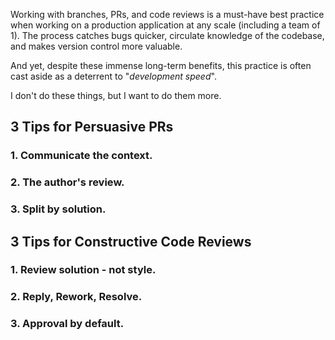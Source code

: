 Working with branches, PRs, and code reviews is a must-have best practice when working on a production application at any scale (including a team of 1). The process catches bugs quicker, circulate knowledge of the codebase, and makes version control more valuable.

And yet, despite these immense long-term benefits, this practice is often cast aside as a deterrent to "*development speed*". 

I don't do these things, but I want to do them more.

## 3 Tips for Persuasive PRs
### 1. Communicate the context.


### 2. The author's review.


### 3. Split by solution.


## 3 Tips for Constructive Code Reviews

### 1. Review solution - not style.


### 2. Reply, Rework, Resolve.


### 3. Approval by default.
